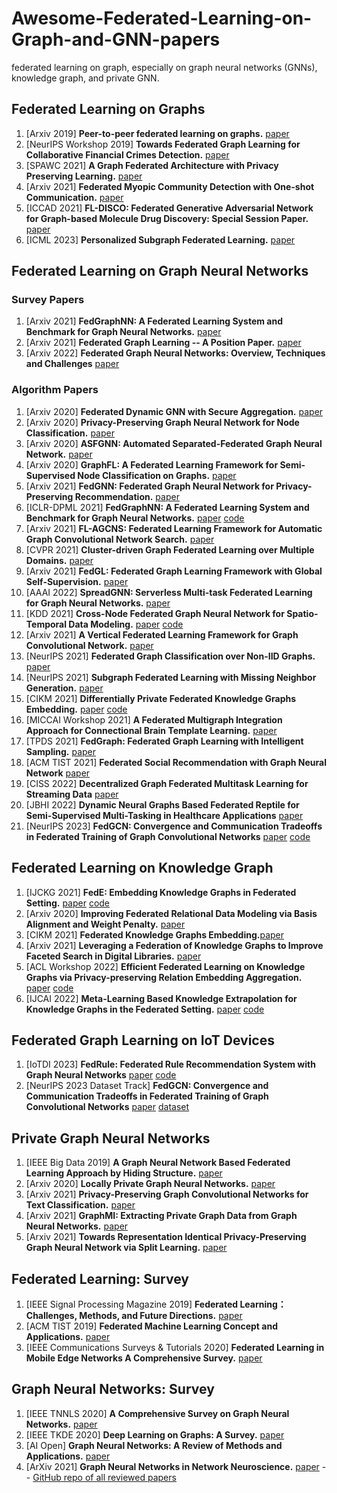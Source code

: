 # Awesome-Federated-Learning-on-Graph-and-GNN-papers
federated learning on graph, especially on graph neural networks (GNNs), knowledge graph, and private GNN.

## Federated Learning on Graphs
1. \[Arxiv 2019\] **Peer-to-peer federated learning on graphs.** [paper](https://arxiv.org/pdf/1901.11173)
2. \[NeurIPS Workshop 2019\] **Towards Federated Graph Learning for Collaborative Financial Crimes Detection.** [paper](https://arxiv.org/pdf/1909.12946)
3. \[SPAWC 2021\] **A Graph Federated Architecture with Privacy Preserving Learning.** [paper](https://arxiv.org/pdf/2104.13215)
4. \[Arxiv 2021\] **Federated Myopic Community Detection with One-shot Communication.** [paper](https://arxiv.org/pdf/2106.07255)
5. \[ICCAD 2021\] **FL-DISCO: Federated Generative Adversarial Network for Graph-based Molecule Drug Discovery: Special Session Paper.** [paper](https://doi.org/10.1109/ICCAD51958.2021.9643440)
6. \[ICML 2023\] **Personalized Subgraph Federated Learning.** [paper](https://arxiv.org/abs/2206.10206)

## Federated Learning on Graph Neural Networks

### Survey Papers
1. \[Arxiv 2021\] **FedGraphNN: A Federated Learning System and Benchmark for Graph Neural Networks.** [paper](https://arxiv.org/pdf/2104.07145) 
2. \[Arxiv 2021\] **Federated Graph Learning -- A Position Paper.** [paper](https://arxiv.org/pdf/2105.11099)
2. \[Arxiv 2022\] **Federated Graph Neural Networks: Overview, Techniques and Challenges** [paper](https://arxiv.org/pdf/2202.07256)


### Algorithm Papers

1. \[Arxiv 2020\] **Federated Dynamic GNN with Secure Aggregation.** [paper](https://arxiv.org/pdf/2009.07351)
2. \[Arxiv 2020\] **Privacy-Preserving Graph Neural Network for Node Classification.** [paper](https://arxiv.org/pdf/2005.11903)
3. \[Arxiv 2020\] **ASFGNN: Automated Separated-Federated Graph Neural Network.** [paper](https://arxiv.org/pdf/2011.03248)
4. \[Arxiv 2020\] **GraphFL: A Federated Learning Framework for Semi-Supervised Node Classification on Graphs.** [paper](https://arxiv.org/pdf/2012.04187)
5. \[Arxiv 2021\] **FedGNN: Federated Graph Neural Network for Privacy-Preserving Recommendation.** [paper](https://arxiv.org/pdf/2102.04925)
6. \[ICLR-DPML 2021\] **FedGraphNN: A Federated Learning System and Benchmark for Graph Neural Networks.** [paper](https://arxiv.org/pdf/2104.07145) [code](https://github.com/FedML-AI/FedGraphNN)
7. \[Arxiv 2021\] **FL-AGCNS: Federated Learning Framework for Automatic Graph Convolutional Network Search.** [paper](https://arxiv.org/pdf/2104.04141)
8. \[CVPR 2021\] **Cluster-driven Graph Federated Learning over Multiple Domains.** [paper](https://arxiv.org/pdf/2104.14628)
9. \[Arxiv 2021\] **FedGL: Federated Graph Learning Framework with Global Self-Supervision.** [paper](https://arxiv.org/pdf/2105.03170)
10. \[AAAI 2022\] **SpreadGNN: Serverless Multi-task Federated Learning for Graph Neural Networks.** [paper](https://arxiv.org/pdf/2106.02743)
12. \[KDD 2021\] **Cross-Node Federated Graph Neural Network for Spatio-Temporal Data Modeling.** [paper](https://arxiv.org/pdf/2106.05223) [code](https://github.com/mengcz13/KDD2021_CNFGNN)
13. \[Arxiv 2021\] **A Vertical Federated Learning Framework for Graph Convolutional Network.** [paper](https://arxiv.org/pdf/2106.11593)
14. \[NeurIPS 2021\] **Federated Graph Classification over Non-IID Graphs.** [paper](https://arxiv.org/pdf/2106.13423)
15. \[NeurIPS 2021\] **Subgraph Federated Learning with Missing Neighbor Generation.** [paper](https://arxiv.org/pdf/2106.13430)
16. \[CIKM 2021\] **Differentially Private Federated Knowledge Graphs Embedding.** [paper](https://arxiv.org/pdf/2105.07615) [code](https://github.com/HKUST-KnowComp/FKGE)
17. \[MICCAI Workshop 2021\] **A Federated Multigraph Integration Approach for Connectional Brain Template Learning.** [paper](https://link.springer.com/chapter/10.1007/978-3-030-89847-2_4)
18. \[TPDS 2021] **FedGraph: Federated Graph Learning with Intelligent Sampling.** [paper](https://ieeexplore.ieee.org/abstract/document/9606516/) 
19. [ACM TIST 2021] **Federated Social Recommendation with Graph Neural Network** [paper](https://arxiv.org/pdf/2111.10778)
20. [CISS 2022] **Decentralized Graph Federated Multitask Learning for Streaming Data** [paper](https://doi.org/10.1109/CISS53076.2022.9751160)
21. [JBHI 2022] **Dynamic Neural Graphs Based Federated Reptile for Semi-Supervised Multi-Tasking in Healthcare Applications** [paper](https://ieeexplore.ieee.org/document/9648036)
22. [NeurIPS 2023] **FedGCN: Convergence and Communication Tradeoffs in Federated Training of Graph Convolutional Networks** [paper](https://arxiv.org/abs/2201.12433) [code](https://github.com/yh-yao/FedGCN)

## Federated Learning on Knowledge Graph
1. \[IJCKG 2021\] **FedE: Embedding Knowledge Graphs in Federated Setting.** [paper](https://dl.acm.org/doi/abs/10.1145/3502223.3502233) [code](https://github.com/AnselCmy/FedE)
2. \[Arxiv 2020\] **Improving Federated Relational Data Modeling via Basis Alignment and Weight Penalty.** [paper](https://arxiv.org/pdf/2011.11369)
3. \[CIKM 2021\] **Federated Knowledge Graphs Embedding.**[paper](https://arxiv.org/pdf/2105.07615)
4. \[Arxiv 2021\] **Leveraging a Federation of Knowledge Graphs to Improve Faceted Search in Digital Libraries.** [paper](https://arxiv.org/pdf/2107.05447)
5. \[ACL Workshop 2022\] **Efficient Federated Learning on Knowledge Graphs via Privacy-preserving Relation Embedding Aggregation.** [paper](https://arxiv.org/abs/2203.09553) [code](https://github.com/taokz/FedR)
6. \[IJCAI 2022\] **Meta-Learning Based Knowledge Extrapolation for Knowledge Graphs in the Federated Setting.** [paper](https://arxiv.org/abs/2205.04692) [code](https://github.com/zjukg/MaKEr)

## Federated Graph Learning on IoT Devices
1. [IoTDI 2023] **FedRule: Federated Rule Recommendation System with Graph Neural Networks** [paper](https://arxiv.org/abs/2211.06812) [code](https://github.com/yh-yao/FedRule)
1. [NeurIPS 2023 Dataset Track] **FedGCN: Convergence and Communication Tradeoffs in Federated Training of Graph Convolutional Networks** [paper](https://openreview.net/forum?id=qynH28Y4xE) [dataset](https://huggingface.co/datasets/wyzelabs/RuleRecommendation)

## Private Graph Neural Networks
1. \[IEEE Big Data 2019\] **A Graph Neural Network Based Federated Learning Approach by Hiding Structure.** [paper](https://www.researchgate.net/profile/Shijun_Liu3/publication/339482514_SGNN_A_Graph_Neural_Network_Based_Federated_Learning_Approach_by_Hiding_Structure/links/5f48365d458515a88b790595/SGNN-A-Graph-Neural-Network-Based-Federated-Learning-Approach-by-Hiding-Structure.pdf)
2. \[Arxiv 2020\] **Locally Private Graph Neural Networks.** [paper](https://arxiv.org/pdf/2006.05535)
3. \[Arxiv 2021\] **Privacy-Preserving Graph Convolutional Networks for Text Classification.** [paper](https://arxiv.org/pdf/2102.09604)
4. \[Arxiv 2021\] **GraphMI: Extracting Private Graph Data from Graph Neural Networks.** [paper](https://arxiv.org/pdf/2106.02820)
5. \[Arxiv 2021\] **Towards Representation Identical Privacy-Preserving Graph Neural Network via Split Learning.** [paper](https://arxiv.org/abs/2107.05917)


## Federated Learning: Survey
1. \[IEEE Signal Processing Magazine 2019\] **Federated Learning：Challenges, Methods, and Future Directions.** [paper](https://arxiv.org/pdf/1908.07873)
2. \[ACM TIST 2019\] **Federated Machine Learning Concept and Applications.** [paper](https://arxiv.org/pdf/1902.04885)
3. \[IEEE Communications Surveys & Tutorials 2020\] **Federated Learning in Mobile Edge Networks A Comprehensive Survey.** [paper](https://arxiv.org/pdf/1909.11875)

## Graph Neural Networks: Survey
1. \[IEEE TNNLS 2020\] **A Comprehensive Survey on Graph Neural Networks.** [paper](https://arxiv.org/pdf/1901.00596)
2. \[IEEE TKDE 2020\] **Deep Learning on Graphs: A Survey.** [paper](https://arxiv.org/pdf/1812.04202.pdf%E3%80%82)
3. \[AI Open\] **Graph Neural Networks: A Review of Methods and Applications.** [paper](https://www.sciencedirect.com/science/article/pii/S2666651021000012)
4. \[ArXiv 2021\] **Graph Neural Networks in Network Neuroscience.** [paper](https://arxiv.org/pdf/2106.03535.pdf) -- [GitHub repo of all reviewed papers](https://github.com/basiralab/GNNs-in-Network-Neuroscience)

